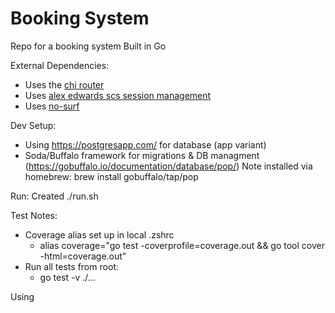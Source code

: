 # Booking System

Repo for a booking system Built in Go


External Dependencies:
- Uses the [chi router](https://github.com/go-chi/chi)
- Uses [alex edwards scs session management](https://github.com/alexedwards/scs)
- Uses [no-surf](https://github.com/justinas/nosurf)

Dev Setup:
- Using https://postgresapp.com/ for database (app variant)
- Soda/Buffalo framework for migrations & DB managment (https://gobuffalo.io/documentation/database/pop/)
  Note installed via homebrew: brew install gobuffalo/tap/pop

Run:
Created ./run.sh

Test Notes:
- Coverage alias set up in local .zshrc 
  - alias coverage="go test -coverprofile=coverage.out && go tool cover -html=coverage.out"
- Run all tests from root:
  - go test -v ./...



Using 
